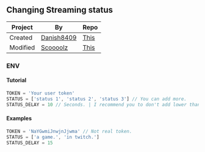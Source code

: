 ## Changing Streaming status

| Project | By | Repo |
| --- | --- | --- |
| Created | [Danish8409](https://github.com/Danish8409) | [This](https://github.com/Danish8409/Streamingstatus) |
| Modified | [Scoooolz](https://github.com/Scoooolz) | [This](https://github.com/Scoooolz/Changing-Streaming-Status) |

### ENV
#### Tutorial
```js
TOKEN = 'Your user token'
STATUS = ['status 1', 'status 2', 'status 3'] // You can add more.
STATUS_DELAY = 10 // Seconds. | I recommend you to don't add lower than 10 seconds because you can get banned by spamming the databases.
```

#### Examples
```js
TOKEN = 'NaYGwmiJnwjnJjwma' // Not real token.
STATUS = ['a game.', 'in twitch.']
STATUS_DELAY = 15
```
